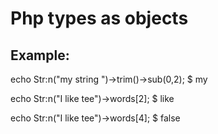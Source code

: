 Php types as objects
=======================

## Example:

echo Str:n("my string ")->trim()->sub(0,2);
$ my

echo Str:n("I like tee")->words[2];
$ like

echo Str:n("I like tee")->words[4];
$ false


